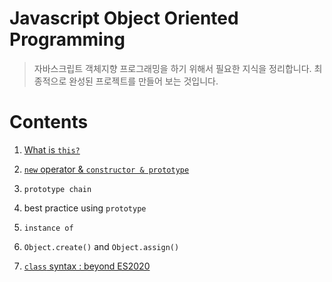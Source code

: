 # Javascript Object Oriented Programming

> 자바스크립트 객체지향 프로그래밍을 하기 위해서 필요한 지식을 정리합니다. 최종적으로 완성된 프로젝트를 만들어 보는 것입니다.

# Contents

1. [What is `this?`](concepts/this.md)

2. [`new` operator & `constructor & prototype`](concepts/new_constructor_prototype.md)

3. `prototype chain`

4. best practice using `prototype`

5. `instance of`

6. `Object.create()` and `Object.assign()`

7. [`class` syntax : beyond ES2020](concepts/class.md)

